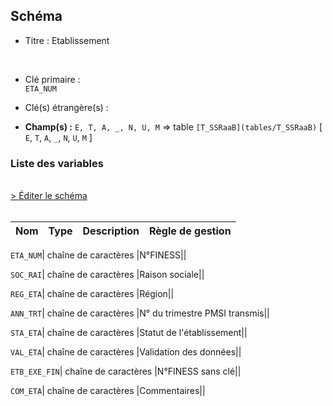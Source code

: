 ## Schéma


- Titre : Etablissement
<br />


- Clé primaire : <br />`ETA_NUM`<br />


- Clé(s) étrangère(s) : <br />

- **Champ(s) :** `E, T, A, _, N, U, M`
  => table `[T_SSRaaB](tables/T_SSRaaB)` [ `E`, `T`, `A`, `_`, `N`, `U`, `M` ]<br />

 
### Liste des variables
<br />
<div>
    <a href="https://gitlab.com/healthdatahub/applications-du-hdh/schema-snds/-/tree/master/schemas/PMSI SSR/T_SSRaaE.json"
       target="_blank" rel="noopener noreferrer">> Éditer le schéma</a>
</div>
<br />

Nom | Type | Description | Règle de gestion
-|-|-|-



`ETA_NUM`| chaîne de caractères |N°FINESS||

`SOC_RAI`| chaîne de caractères |Raison sociale||

`REG_ETA`| chaîne de caractères |Région||

`ANN_TRT`| chaîne de caractères |N° du trimestre PMSI transmis||

`STA_ETA`| chaîne de caractères |Statut de l'établissement||

`VAL_ETA`| chaîne de caractères |Validation des données||

`ETB_EXE_FIN`| chaîne de caractères |N°FINESS sans clé||

`COM_ETA`| chaîne de caractères |Commentaires||
